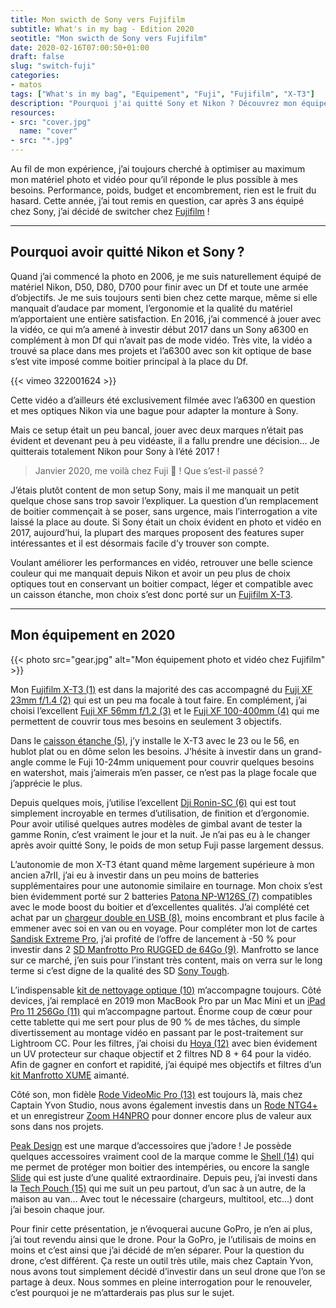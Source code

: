 ```yaml
---
title: Mon swicth de Sony vers Fujifilm
subtitle: What's in my bag - Edition 2020
seotitle: "Mon swicth de Sony vers Fujifilm"
date: 2020-02-16T07:00:50+01:00
draft: false
slug: "switch-fuji"
categories:
- matos
tags: ["What's in my bag", "Equipement", "Fuji", "Fujifilm", "X-T3"]
description: "Pourquoi j'ai quitté Sony et Nikon ? Découvrez mon équipement photo et vidéo chez Fujifilm et tout ce qu'il y a dans mon sac photo en 2020."
resources:
- src: "cover.jpg"
  name: "cover"
- src: "*.jpg"
---
```


Au fil de mon expérience, j’ai toujours cherché à optimiser au maximum mon matériel photo et vidéo pour qu’il réponde le plus possible à mes besoins. Performance, poids, budget et encombrement, rien est le fruit du hasard.
Cette année, j’ai tout remis en question, car après 3 ans équipé chez Sony, j’ai décidé de switcher chez [Fujifilm](https://www.digit-photo.com/partenaire/Fujifilm/?dpa_id=23) !

***

## Pourquoi avoir quitté Nikon et Sony ?

Quand j’ai commencé la photo en 2006, je me suis naturellement équipé de matériel Nikon, D50, D80, D700 pour finir avec un Df et toute une armée d’objectifs. Je me suis toujours senti bien chez cette marque, même si elle manquait d’audace par moment, l’ergonomie et la qualité du matériel m’apportaient une entière satisfaction.
En 2016, j’ai commencé à jouer avec la vidéo, ce qui m’a amené à investir début 2017 dans un Sony a6300 en complément à mon Df qui n’avait pas de mode vidéo. Très vite, la vidéo a trouvé sa place dans mes projets et l’a6300 avec son kit optique de base s’est vite imposé comme boitier principal à la place du Df.

<div>
{{< vimeo 322001624 >}}
</div>

Cette vidéo a d’ailleurs été exclusivement filmée avec l’a6300 en question et mes optiques Nikon via une bague pour adapter la monture à Sony.

Mais ce setup était un peu bancal, jouer avec deux marques n’était pas évident et devenant peu à peu vidéaste, il a fallu prendre une décision… Je quitterais totalement Nikon pour Sony à l’été 2017 !

> Janvier 2020, me voilà chez Fuji 🤔 ! Que s’est-il passé ?

J’étais plutôt content de mon setup Sony, mais il me manquait un petit quelque chose sans trop savoir l’expliquer. La question d’un remplacement de boitier commençait à se poser, sans urgence, mais l’interrogation a vite laissé la place au doute.
Si Sony était un choix évident en photo et vidéo en 2017, aujourd’hui, la plupart des marques proposent des features super intéressantes et il est désormais facile d’y trouver son compte.

Voulant améliorer les performances en vidéo, retrouver une belle science couleur qui me manquait depuis Nikon et avoir un peu plus de choix optiques tout en conservant un boitier compact, léger et compatible avec un caisson étanche, mon choix s’est donc porté sur un [Fujifilm X-T3](https://www.digit-photo.com/FUJI-X-T3-Boitier-Nu-Noir-rFUJIXT3BK.html?dpa_id=23).

***

## Mon équipement en 2020

{{< photo src="gear.jpg" alt="Mon équipement photo et vidéo chez Fujifilm" >}}

Mon [Fujifilm X-T3 (1)](https://www.digit-photo.com/FUJI-X-T3-Boitier-Nu-Noir-rFUJIXT3BK.html?dpa_id=23) est dans la majorité des cas accompagné du [Fuji XF 23mm f/1.4 (2)](https://www.digit-photo.com/FUJI-XF-23mm-f-1-4-R-rFUJI11508.html?dpa_id=23) qui est un peu ma focale à tout faire. En complément, j’ai choisi l’excellent [Fuji XF 56mm f/1.2 (3)](https://www.digit-photo.com/FUJI-XF-56mm-f-1-2-R-Noir-rFUJI11510.html?dpa_id=23) et le [Fuji XF 100-400mm (4)](https://www.digit-photo.com/FUJI-XF-100-400mm-f-4-5-5-6-R-LM-OIS-WR-Noir-rFUJI16501109.html?dpa_id=23) qui me permettent de couvrir tous mes besoins en seulement 3 objectifs.

Dans le [caisson étanche (5)](https://seafrogs.com.hk/collections/fujifilm/products/fujifilm-x-t3-40m-130ft-underwater-camera-housing-kit-with-seafrogs-dry-dome-port-v-1-white), j’y installe le X-T3 avec le 23 ou le 56, en hublot plat ou en dôme selon les besoins. J’hésite à investir dans un grand-angle comme le Fuji 10-24mm uniquement pour couvrir quelques besoins en watershot, mais j’aimerais m’en passer, ce n’est pas la plage focale que j’apprécie le plus.

Depuis quelques mois, j’utilise l’excellent [Dji Ronin-SC (6)](https://www.digit-photo.com/DJI-Ronin-SC-Stabilisateur-rDJIRONINSC.html?dpa_id=23) qui est tout simplement incroyable en termes d’utilisation, de finition et d’ergonomie. Pour avoir utilisé quelques autres modèles de gimbal avant de tester la gamme Ronin, c’est vraiment le jour et la nuit. Je n’ai pas eu à le changer après avoir quitté Sony, le poids de mon setup Fuji passe largement dessus.

L’autonomie de mon X-T3 étant quand même largement supérieure à mon ancien a7rII, j’ai eu à investir dans un peu moins de batteries supplémentaires pour une autonomie similaire en tournage. Mon choix s’est bien évidemment porté sur 2 batteries [Patona NP-W126S (7)](https://www.digit-photo.com/PATONA-Batterie-Fujifilm-NP-W126S-rPATONA1279.html?dpa_id=23) compatibles avec le mode boost du boitier et d’excellentes qualités. J’ai complété cet achat par un [chargeur double en USB (8)](https://amzn.to/2OXN6Tz), moins encombrant et plus facile à emmener avec soi en van ou en voyage.
Pour compléter mon lot de cartes [Sandisk Extreme Pro](https://amzn.to/3bGbvXx), j’ai profité de l’offre de lancement à -50 % pour investir dans 2 [SD Manfrotto Pro RUGGED de 64Go (9)](https://www.manfrotto.com/fr-fr/carte-memoire-sdxc-pro-rugged-64gb-uhs-ii-v90-u3-280mb-s-manprosd64/). Manfrotto se lance sur ce marché, j’en suis pour l’instant très content, mais on verra sur le long terme si c’est digne de la qualité des SD [Sony Tough](https://amzn.to/2SP4sDi).

L’indispensable [kit de nettoyage optique (10)](https://amzn.to/37ylBWY) m’accompagne toujours. Côté devices, j’ai remplacé en 2019 mon MacBook Pro par un Mac Mini et un [iPad Pro 11 256Go (11)](https://amzn.to/39D4eFV) qui m’accompagne partout. Énorme coup de cœur pour cette tablette qui me sert pour plus de 90 % de mes tâches, du simple divertissement au montage vidéo en passant par le post-traitement sur Lightroom CC.
Pour les filtres, j’ai choisi du [Hoya (12)](https://www.digit-photo.com/Filtres-vissants-aFA0032/Hoya/+choixMarque-821|?dpa_id=23) avec bien évidement un UV protecteur sur chaque objectif et 2 filtres ND 8 + 64 pour la vidéo. Afin de gagner en confort et rapidité, j’ai équipé mes objectifs et filtres d’un [kit Manfrotto XUME](https://www.digit-photo.com/Filtres-vissants-aFA0032/Xume/?dpa_id=23) aimanté.

Côté son, mon fidèle [Rode VideoMic Pro (13)](https://amzn.to/2Hp43Ce) est toujours là, mais chez Captain Yvon Studio, nous avons également investis dans un [Rode NTG4+](https://amzn.to/39CCZLJ) et un enregistreur [Zoom H4NPRO](https://amzn.to/39AbEdd) pour donner encore plus de valeur aux sons dans nos projets.

[Peak Design](https://www.amazon.fr/stores/node/3462984031?_encoding=UTF8&field-lbr_brands_browse-bin=Peak%20Design&ref_=bl_dp_s_web_3462984031) est une marque d’accessoires que j’adore ! Je possède quelques accessoires vraiment cool de la marque comme le [Shell (14)](https://amzn.to/37y9oSh) qui me permet de protéger mon boitier des intempéries, ou encore la sangle [Slide](https://amzn.to/2uSkK6a) qui est juste d’une qualité extraordinaire. Depuis peu, j’ai investi dans la [Tech Pouch (15)](https://amzn.to/38xQ4pA) qui me suit un peu partout, d’un sac à un autre, de la maison au van… Avec tout le nécessaire (chargeurs, multitool, etc...) dont j’ai besoin chaque jour.

Pour finir cette présentation, je n’évoquerai aucune GoPro, je n’en ai plus, j’ai tout revendu ainsi que le drone. Pour la GoPro, je l’utilisais de moins en moins et c’est ainsi que j’ai décidé de m’en séparer.
Pour la question du drone, c’est différent. Ça reste un outil très utile, mais chez Captain Yvon, nous avons tout simplement décidé d’investir dans un seul drone que l’on se partage à deux. Nous sommes en pleine interrogation pour le renouveler, c’est pourquoi je ne m’attarderais pas plus sur le sujet.
